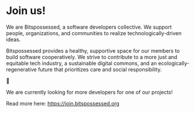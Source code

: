 # Join us! 

We are Bitspossessed, a software developers collective. We support people, organizations, and communities to realize technologically-driven ideas.

Bitspossessed provides a healthy, supportive space for our members to build software cooperatively. We strive to contribute to a more just and equitable tech industry, a sustainable digital commons, and an ecologically-regenerative future that prioritizes care and social responsibility.

🌱

We are currently looking for more developers for one of our projects!

Read more here: https://join.bitspossessed.org
